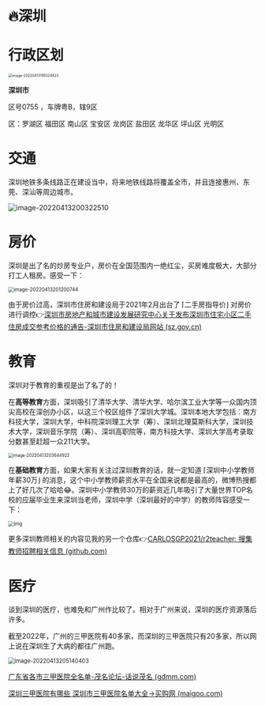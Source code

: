 # 🔥深圳

# 行政区划

<img src="https://cdn.jsdelivr.net/gh/CARLOSGP2021/myFigures/img/202204131950642.png" alt="image-20220413195024423" style="zoom:50%;" />

**深圳市** 

区号0755 ，车牌粤B，辖9区

区：罗湖区 福田区 南山区 宝安区 龙岗区 盐田区 龙华区 坪山区 光明区

# 交通

深圳地铁多条线路正在建设当中，将来地铁线路将覆盖全市，并且连接惠州、东莞、深汕等周边城市。

![image-20220413200322510](https://cdn.jsdelivr.net/gh/CARLOSGP2021/myFigures/img/202204132003227.png)

# 房价

深圳是出了名的炒房专业户，房价在全国范围内一绝红尘，买房难度极大，大部分打工人租房。感受一下：

<img src="https://cdn.jsdelivr.net/gh/CARLOSGP2021/myFigures/img/202204132012911.png" alt="image-20220413201200744" style="zoom:70%;" />



由于房价过高，深圳市住房和建设局于2021年2月出台了 ⌈二手房指导价⌋ 对房价进行调控👉[深圳市房地产和城市建设发展研究中心关于发布深圳市住宅小区二手住房成交参考价格的通告-深圳市住房和建设局网站 (sz.gov.cn)](http://zjj.sz.gov.cn/xxgk/tzgg/content/post_8545737.html)

# 教育

深圳对于教育的重视是出了名了的！

在**高等教育**方面，深圳吸引了清华大学、清华大学、哈尔滨工业大学等一众国内顶尖高校在深创办小区，以这三个校区组件了深圳大学城。深圳本地大学包括：南方科技大学，深圳大学，中科院深圳理工大学（筹）、深圳北理莫斯科大学，深圳技术大学，深圳音乐学院（筹）、深圳高职院等，南方科技大学、深圳大学高考录取分数甚至赶超一众211大学。

<img src="https://cdn.jsdelivr.net/gh/CARLOSGP2021/myFigures/img/202204132036996.png" alt="image-20220413203644922" style="zoom:60%;" />

在**基础教育**方面，如果大家有关注过深圳教育的话，就一定知道 ⌈深圳中小学教师年薪30万⌋ 的消息，这个中小学教师薪资水平在全国来说都是最高的，微博热搜都上了好几次了哈哈😂。深圳中小学教师30万的薪资近几年吸引了大量世界TOP名校的应届毕业生来深圳当老师，深圳中学（深圳最好的中学）的教师阵容感受一下：

<img src="https://cdn.jsdelivr.net/gh/CARLOSGP2021/myFigures/img/202204132042084.png" alt="img" style="zoom:70%;" />

更多深圳教师相关的内容见我的另一个仓库👉[CARLOSGP2021/r2teacher: 搜集教师招聘相关信息 (github.com)](https://github.com/CARLOSGP2021/r2teacher)

# 医疗

谈到深圳的医疗，也难免和广州作比较了。相对于广州来说，深圳的医疗资源落后许多。

截至2022年，广州的三甲医院有40多家，而深圳的三甲医院只有20多家，所以网上说在深圳生了大病的都往广州跑。

<img src="https://cdn.jsdelivr.net/gh/CARLOSGP2021/myFigures/img/202204132051451.png" alt="image-20220413205140403" style="zoom:80%;" />

[广东省各市三甲医院全名单-茂名论坛-话说茂名 (gdmm.com)](https://bbs.gdmm.com/thread-3325096-1-1.html)

[深圳三甲医院有哪些 深圳市三甲医院名单大全→买购网 (maigoo.com)](https://www.maigoo.com/news/476572.html)


